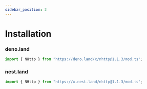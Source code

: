 ```yaml
---
sidebar_position: 2
---
```


# Installation
### deno.land
```js
import { NHttp } from "https://deno.land/x/nhttp@1.1.3/mod.ts";
```
### nest.land
```js
import { NHttp } from "https://x.nest.land/nhttp@1.1.3/mod.ts";
```

